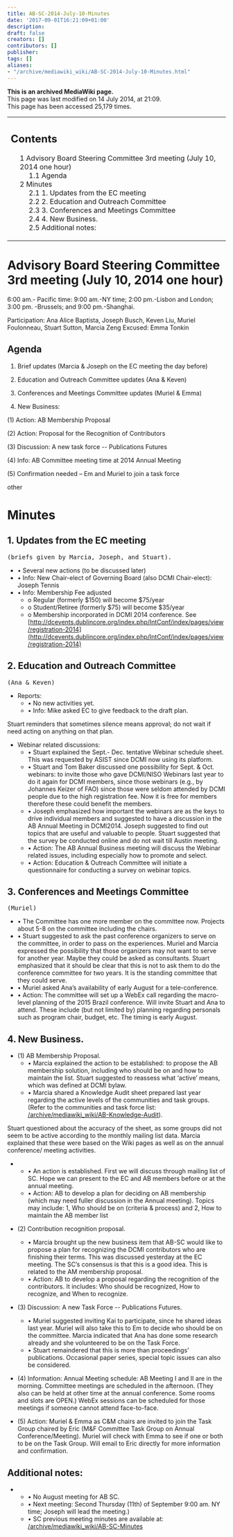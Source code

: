 ```yaml
---
title: AB-SC-2014-July-10-Minutes
date: '2017-09-01T16:21:09+01:00'
description: 
draft: false
creators: []
contributors: []
publisher: 
tags: []
aliases:
- "/archive/mediawiki_wiki/AB-SC-2014-July-10-Minutes.html"
---
```


 **This is an archived MediaWiki page.**  
This page was last modified on 14 July 2014, at 21:09.  
This page has been accessed 25,179 times.

<table id="toc" class="toc">
  <tr>
    <td>
      <div id="toctitle">
        <h2>Contents</h2>
      </div>
      <ul>
        <li class="toclevel-1 tocsection-1">
          <a href="#Advisory_Board_Steering_Committee_3rd_meeting_.28July_10.2C_2014_one_hour.29"><span class="tocnumber">1</span> <span class="toctext">Advisory Board Steering Committee 3rd meeting (July 10, 2014 one hour)</span></a>
          <ul>
            <li class="toclevel-2 tocsection-2"><a href="#Agenda"><span class="tocnumber">1.1</span> <span class="toctext">Agenda</span></a></li>
          </ul>
        </li>
        <li class="toclevel-1 tocsection-3">
          <a href="#Minutes"><span class="tocnumber">2</span> <span class="toctext">Minutes</span></a>
          <ul>
            <li class="toclevel-2 tocsection-4"><a href="#1._Updates_from_the_EC_meeting"><span class="tocnumber">2.1</span> <span class="toctext">1. Updates from the EC meeting</span></a></li>
            <li class="toclevel-2 tocsection-5"><a href="#2._Education_and_Outreach_Committee"><span class="tocnumber">2.2</span> <span class="toctext">2. Education and Outreach Committee</span></a></li>
            <li class="toclevel-2 tocsection-6"><a href="#3..09Conferences_and_Meetings_Committee"><span class="tocnumber">2.3</span> <span class="toctext">3.	Conferences and Meetings Committee</span></a></li>
            <li class="toclevel-2 tocsection-7"><a href="#4..09New_Business."><span class="tocnumber">2.4</span> <span class="toctext">4.	New Business.</span></a></li>
            <li class="toclevel-2 tocsection-8"><a href="#Additional_notes:"><span class="tocnumber">2.5</span> <span class="toctext">Additional notes:</span></a></li>
          </ul>
        </li>
      </ul>
    </td>
  </tr>
</table>

# Advisory Board Steering Committee 3rd meeting (July 10, 2014 one hour) 

6:00 am.- Pacific time: 9:00 am.-NY time; 2:00 pm.-Lisbon and London; 3:00 pm. -Brussels; and 9:00 pm.-Shanghai.

Participation: Ana Alice Baptista, Joseph Busch, Keven Liu, Muriel Foulonneau, Stuart Sutton, Marcia Zeng Excused: Emma Tonkin

## Agenda 

1. Brief updates (Marcia & Joseph on the EC meeting the day before)

2. Education and Outreach Committee updates (Ana & Keven)

3. Conferences and Meetings Committee updates (Muriel & Emma)&nbsp;

4. New Business:

(1) Action: AB Membership Proposal

(2) Action: Proposal for the Recognition of Contributors

(3) Discussion: A new task force -- Publications Futures

(4) Info: AB Committee meeting time at 2014 Annual Meeting

(5) Confirmation needed – Em and Muriel to join a task force

other

# Minutes 

## 1. Updates from the EC meeting 
<pre>(briefs given by Marcia, Joseph, and Stuart). 
</pre>
- • Several new actions (to be discussed later)
- • Info: New Chair-elect of Governing Board (also DCMI Chair-elect): Joseph Tennis 
- • Info: Membership Fee adjusted 
  - o Regular (formerly $150) will become $75/year
  - o Student/Retiree (formerly $75) will become $35/year
  - o Membership incorporated in DCMI 2014 conference. See [http://dcevents.dublincore.org/index.php/IntConf/index/pages/view/registration-2014](http://dcevents.dublincore.org/index.php/IntConf/index/pages/view/registration-2014)

## 2. Education and Outreach Committee 
<pre>(Ana &amp; Keven)
</pre>
- Reports:
  - • No new activities yet.
  - • Info: Mike asked EC to give feedback to the draft plan. 

Stuart reminders that sometimes silence means approval; do not wait if need acting on anything on that plan.

- Webinar related discussions:
  - • Stuart explained the Sept.- Dec. tentative Webinar schedule sheet. This was requested by ASIST since DCMI now using its platform. 
  - • Stuart and Tom Baker discussed one possibility for Sept. & Oct. webinars: to invite those who gave DCMI/NISO Webinars last year to do it again for DCMI members, since those webinars (e.g., by Johannes Keizer of FAO) since those were seldom attended by DCMI people due to the high registration fee. Now it is free for members therefore these could benefit the members. 
  - • Joseph emphasized how important the webinars are as the keys to drive individual members and suggested to have a discussion in the AB Annual Meeting in DCMI2014. Joseph suggested to find out topics that are useful and valuable to people. Stuart suggested that the survey be conducted online and do not wait till Austin meeting.
  - • Action: The AB Annual Business meeting will discuss the Webinar related issues, including especially how to promote and select. 
  - • Action: Education & Outreach Committee will initiate a questionnaire for conducting a survey on webinar topics.

## 3. Conferences and Meetings Committee 
<pre>(Muriel)
</pre>
- • The Committee has one more member on the committee now. Projects about 5-8 on the committee including the chairs.
- • Stuart suggested to ask the past conference organizers to serve on the committee, in order to pass on the experiences. Muriel and Marcia expressed the possibility that those organizers may not want to serve for another year. Maybe they could be asked as consultants. Stuart emphasized that it should be clear that this is not to ask them to do the conference committee for two years. It is the standing committee that they could serve. 
- • Muriel asked Ana’s availability of early August for a tele-conference.
- • Action: The committee will set up a WebEx call regarding the macro-level planning of the 2015 Brazil conference. Will invite Stuart and Ana to attend. These include (but not limited by) planning regarding personals such as program chair, budget, etc. The timing is early August. 

## 4. New Business. 

- (1) AB Membership Proposal.
  - • Marcia explained the action to be established: to propose the AB membership solution, including who should be on and how to maintain the list. Stuart suggested to reassess what ‘active’ means, which was defined at DCMI bylaw. 
  - • Marcia shared a Knowledge Audit sheet prepared last year regarding the active levels of the communities and task groups. (Refer to the communities and task force list: [/archive/mediawiki_wiki/AB-Knowledge-Audit](/archive/mediawiki_wiki/AB-Knowledge-Audit)). 

Stuart questioned about the accuracy of the sheet, as some groups did not seem to be active according to the monthly mailing list data. Marcia explained that these were based on the Wiki pages as well as on the annual conference/ meeting activities.

- 
  - • An action is established. First we will discuss through mailing list of SC. Hope we can present to the EC and AB members before or at the annual meeting.
  - • Action: AB to develop a plan for deciding on AB membership (which may need fuller discussion in the Annual meeting). Topics may include: 1, Who should be on (criteria & process) and 2, How to maintain the AB member list

- (2) Contribution recognition proposal.
  - • Marcia brought up the new business item that AB-SC would like to propose a plan for recognizing the DCMI contributors who are finishing their terms. This was discussed yesterday at the EC meeting. The SC’s consensus is that this is a good idea. This is related to the AM membership proposal.
  - • Action: AB to develop a proposal regarding the recognition of the contributors. It includes: Who should be recognized, How to recognize, and When to recognize.

- (3) Discussion: A new Task Force -- Publications Futures.
  - • Muriel suggested inviting Kai to participate, since he shared ideas last year. Muriel will also take this to Em to decide who should be on the committee. Marcia indicated that Ana has done some research already and she volunteered to be on the Task Force.
  - • Stuart remaindered that this is more than proceedings’ publications. Occasional paper series, special topic issues can also be considered.

- (4) Information: Annual Meeting schedule: AB Meeting I and II are in the morning. Committee meetings are scheduled in the afternoon. (They also can be held at other time at the annual conference. Some rooms and slots are OPEN.) WebEx sessions can be scheduled for those meetings if someone cannot attend face-to-face. 

- (5) Action: Muriel & Emma as C&M chairs are invited to join the Task Group chaired by Eric (M&F Committee Task Group on Annual Conference/Meeting). Muriel will check with Emma to see if one or both to be on the Task Group. Will email to Eric directly for more information and confirmation.

## Additional notes: 

- 
  - • No August meeting for AB SC.
  - • Next meeting: Second Thursday (11th) of September 9:00 am. NY time; Joseph will lead the meeting.) 
  - • SC previous meeting minutes are available at: [/archive/mediawiki_wiki/AB-SC-Minutes](/archive/mediawiki_wiki/AB-SC-Minutes)

